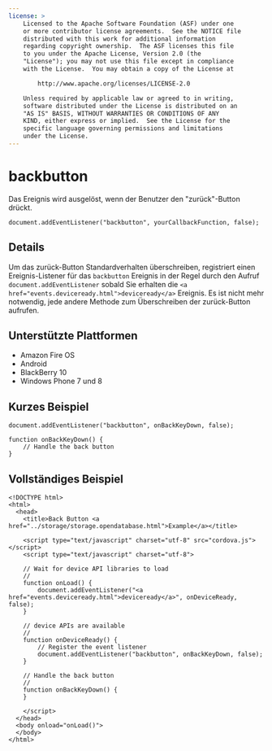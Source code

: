```yaml
---
license: >
    Licensed to the Apache Software Foundation (ASF) under one
    or more contributor license agreements.  See the NOTICE file
    distributed with this work for additional information
    regarding copyright ownership.  The ASF licenses this file
    to you under the Apache License, Version 2.0 (the
    "License"); you may not use this file except in compliance
    with the License.  You may obtain a copy of the License at

        http://www.apache.org/licenses/LICENSE-2.0

    Unless required by applicable law or agreed to in writing,
    software distributed under the License is distributed on an
    "AS IS" BASIS, WITHOUT WARRANTIES OR CONDITIONS OF ANY
    KIND, either express or implied.  See the License for the
    specific language governing permissions and limitations
    under the License.
---
```


# backbutton

Das Ereignis wird ausgelöst, wenn der Benutzer den "zurück"-Button drückt.

    document.addEventListener("backbutton", yourCallbackFunction, false);
    

## Details

Um das zurück-Button Standardverhalten überschreiben, registriert einen Ereignis-Listener für das `backbutton` Ereignis in der Regel durch den Aufruf `document.addEventListener` sobald Sie erhalten die `<a href="events.deviceready.html">deviceready</a>` Ereignis. Es ist nicht mehr notwendig, jede andere Methode zum Überschreiben der zurück-Button aufrufen.

## Unterstützte Plattformen

*   Amazon Fire OS
*   Android
*   BlackBerry 10
*   Windows Phone 7 und 8

## Kurzes Beispiel

    document.addEventListener("backbutton", onBackKeyDown, false);
    
    function onBackKeyDown() {
        // Handle the back button
    }
    

## Vollständiges Beispiel

    <!DOCTYPE html>
    <html>
      <head>
        <title>Back Button <a href="../storage/storage.opendatabase.html">Example</a></title>
    
        <script type="text/javascript" charset="utf-8" src="cordova.js"></script>
        <script type="text/javascript" charset="utf-8">
    
        // Wait for device API libraries to load
        //
        function onLoad() {
            document.addEventListener("<a href="events.deviceready.html">deviceready</a>", onDeviceReady, false);
        }
    
        // device APIs are available
        //
        function onDeviceReady() {
            // Register the event listener
            document.addEventListener("backbutton", onBackKeyDown, false);
        }
    
        // Handle the back button
        //
        function onBackKeyDown() {
        }
    
        </script>
      </head>
      <body onload="onLoad()">
      </body>
    </html>